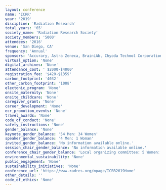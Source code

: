 ```yaml
---
layout: conference 
name: 'ICRR'
year: '2019'
discipline: 'Radiation Research'
total_years: '65'
society_name: 'Radiation Research Society'
society_members: '5000'
attendees: '2016'
venue: 'San Diego, CA'
frequency: 'Annual'
sponsors: 'Accurary, Astra Zeneca, BrainLAb, Chyoda Technol Corporation, Daiichi Sankyo, Eleckta, Euro Medic Tech, FE-Innovating Energy Technology, Hitachi, Merck Serono, Mitsubishi Electric, Nikon MedicPhysics, Shimadzu, Toshiba, Toyo Medic, Varian, Biosperix'
virtual_option: 'None'
digital_archives: 'None'
attendance_cost: ' $2000-$4000'
registration_fee: '$420-$1359'
carbon_footprint: '4032'
other_carbon_footprint: '1008'
electonic_program: 'None'
onsite_maternity: 'None'
onsite_childcare: 'None'
caregiver_grant: 'None'
career_development: 'None'
ecr_promotion_events: 'None'
travel_awards: 'None'
code_of_conduct: 'None'
safety_instructions: 'None'
gender_balance: 'None'
keynote_gender_balance: '54 Men: 34 Women'
speaker_gender_balance: '4 Men: 1 Woman'
invited_gender_balance: 'No information available online.'
session_chair_gender_balance: 'No information available online.'
conference_chair_gender_balance: 'Local organizing committee: 5 Women: 2 Men'
environmental_sustainability: 'None'
public_engagement: 'None'
sustainability_initiatives: 'None'
conference_url: 'https://www.radres.org/mpage/ICRR2019Home'
other_details: ''
code_of_ethics: 'None'
---
```

